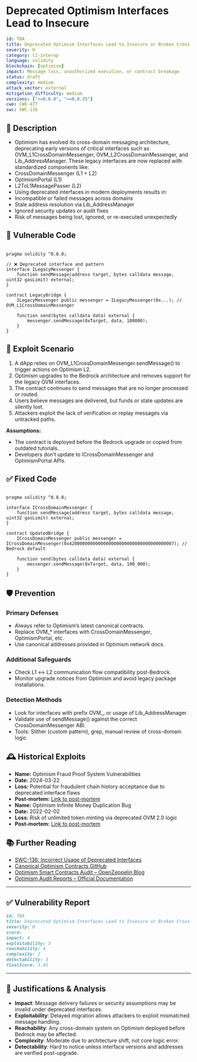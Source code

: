 # Deprecated Optimism Interfaces Lead to Insecure

```YAML
id: TBA
title: Deprecated Optimism Interfaces Lead to Insecure or Broken Cross-Domain Messaging
severity: H
category: l2-interop
language: solidity
blockchain: [optimism]
impact: Message loss, unauthorized execution, or contract breakage
status: draft
complexity: medium
attack_vector: external
mitigation_difficulty: medium
versions: [">=0.6.0", "<=0.8.25"]
cwe: CWE-477
swc: SWC-136
```

## 📝 Description

- Optimism has evolved its cross-domain messaging architecture, deprecating early versions of critical interfaces such as OVM_L1CrossDomainMessenger, OVM_L2CrossDomainMessenger, and Lib_AddressManager. These legacy interfaces are now replaced with standardized components like:
- CrossDomainMessenger (L1 + L2)
- OptimismPortal (L1)
- L2ToL1MessagePasser (L2)
- Using deprecated interfaces in modern deployments results in:
- Incompatible or failed messages across domains
- Stale address resolution via Lib_AddressManager
- Ignored security updates or audit fixes
- Risk of messages being lost, ignored, or re-executed unexpectedly

## 🚨 Vulnerable Code

```solidity

pragma solidity ^0.8.0;

// ❌ Deprecated interface and pattern
interface ILegacyMessenger {
    function sendMessage(address target, bytes calldata message, uint32 gasLimit) external;
}

contract LegacyBridge {
    ILegacyMessenger public messenger = ILegacyMessenger(0x...); // OVM_L1CrossDomainMessenger

    function send(bytes calldata data) external {
        messenger.sendMessage(0xTarget, data, 100000);
    }
}
```

## 🧪 Exploit Scenario

1. A dApp relies on OVM_L1CrossDomainMessenger.sendMessage() to trigger actions on Optimism L2.
2. Optimism upgrades to the Bedrock architecture and removes support for the legacy OVM interfaces.
3. The contract continues to send messages that are no longer processed or routed.
4. Users believe messages are delivered, but funds or state updates are silently lost.
5. Attackers exploit the lack of verification or replay messages via untracked paths.

**Assumptions:**

- The contract is deployed before the Bedrock upgrade or copied from outdated tutorials.
- Developers don’t update to ICrossDomainMessenger and OptimismPortal APIs.

## ✅ Fixed Code

```solidity

pragma solidity ^0.8.0;

interface ICrossDomainMessenger {
    function sendMessage(address target, bytes calldata message, uint32 gasLimit) external;
}

contract UpdatedBridge {
    ICrossDomainMessenger public messenger = ICrossDomainMessenger(0x4200000000000000000000000000000000000007); // Bedrock default

    function send(bytes calldata data) external {
        messenger.sendMessage(0xTarget, data, 100_000);
    }
}
```

## 🛡️ Prevention

### Primary Defenses

- Always refer to Optimism’s latest canonical contracts.
- Replace OVM_* interfaces with CrossDomainMessenger, OptimismPortal, etc.
- Use canonical addresses provided in Optimism network docs.

### Additional Safeguards

- Check L1 ↔ L2 communication flow compatibility post-Bedrock.
- Monitor upgrade notices from Optimism and avoid legacy package installations.

### Detection Methods

- Look for interfaces with prefix OVM_, or usage of Lib_AddressManager.
- Validate use of sendMessage() against the correct CrossDomainMessenger ABI.
- Tools: Slither (custom pattern), grep, manual review of cross-domain logic

## 🕰️ Historical Exploits

- **Name:** Optimism Fraud Proof System Vulnerabilities 
- **Date:** 2024-03-22 
- **Loss:** Potential for fraudulent chain history acceptance due to deprecated interface flaws 
- **Post-mortem:** [Link to post-mortem](https://medium.com/offchainlabs/security-disclosure-289a4ad50709)
- **Name:** Optimism Infinite Money Duplication Bug 
- **Date:** 2022-02-02 
- **Loss:** Risk of unlimited token minting via deprecated OVM 2.0 logic 
- **Post-mortem:** [Link to post-mortem](https://medium.com/immunefi/optimism-infinite-money-duplication-bugfix-review-daa6597146a0)
  

## 📚 Further Reading

- [SWC-136: Incorrect Usage of Deprecated Interfaces](https://swcregistry.io/docs/SWC-136/) 
- [Canonical Optimism Contracts GitHub](https://github.com/ethereum-optimism/optimism)
- [Optimism Smart Contracts Audit – OpenZeppelin Blog](https://blog.openzeppelin.com/optimism-smart-contracts-audit)
- [Optimism Audit Reports – Official Documentation](https://docs.optimism.io/stack/security/audits-report)

---

## ✅ Vulnerability Report

```markdown
id: TBA
title: Deprecated Optimism Interfaces Lead to Insecure or Broken Cross-Domain Messaging
severity: H
score:
impact: 4         
exploitability: 3
reachability: 4 
complexity: 2     
detectability: 3 
finalScore: 3.45
```

---

## 📄 Justifications & Analysis

- **Impact**: Message delivery failures or security assumptions may be invalid under deprecated interfaces.
- **Exploitability**: Delayed migration allows attackers to exploit mismatched message handling.
- **Reachability**: Any cross-domain system on Optimism deployed before Bedrock may be affected.
- **Complexity**: Moderate due to architecture shift, not core logic error.
- **Detectability**: Hard to notice unless interface versions and addresses are verified post-upgrade.